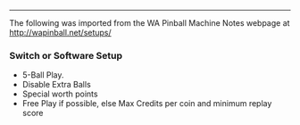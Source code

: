 ***
The following was imported from the WA Pinball Machine Notes webpage at http://wapinball.net/setups/
### Switch or Software Setup
-   5-Ball Play.
-   Disable Extra Balls
-   Special worth points
-   Free Play if possible, else Max Credits per coin and minimum replay score